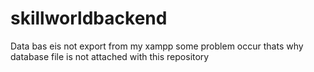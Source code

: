 # skillworldbackend
Data bas eis not export from my xampp some problem occur thats why database file is not attached with this repository

